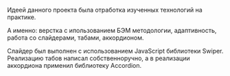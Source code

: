 Идеей данного проекта была отработка изученных технологий на практике.

А именно: верстка с ипользованием БЭМ методологии, адаптивность, работа со слайдерами, табами, аккордионом.

Слайдер был выполнен с использованием JavaScript библиотеки Swiper. Реализацию табов написал собственноручно, а в реализации аккордиона применил библиотеку Accordion.
